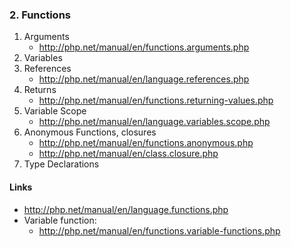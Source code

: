 ### 2. Functions
1. Arguments
    - http://php.net/manual/en/functions.arguments.php
2. Variables
3. References
    - http://php.net/manual/en/language.references.php
4. Returns
    - http://php.net/manual/en/functions.returning-values.php
5. Variable Scope
    - http://php.net/manual/en/language.variables.scope.php
6. Anonymous Functions, closures
    - http://php.net/manual/en/functions.anonymous.php
    - http://php.net/manual/en/class.closure.php
7. Type Declarations
 
#### Links
 - http://php.net/manual/en/language.functions.php
 - Variable function:
    - http://php.net/manual/en/functions.variable-functions.php